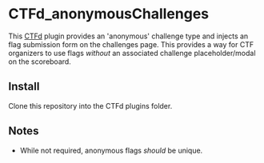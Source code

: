CTFd_anonymousChallenges
=========================
This [CTFd](https://ctfd.io/) plugin provides an 'anonymous' challenge type and injects an flag submission form on the challenges page. This provides a way for CTF organizers to use flags *without* an associated challenge placeholder/modal on the scoreboard.

## Install
Clone this repository into the CTFd plugins folder.

## Notes
* While not required, anonymous flags _should_ be unique.

